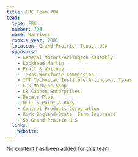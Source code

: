 ```yaml
---
title: FRC Team 704
team:
  type: FRC
  number: 704
  name: Warriors
  rookie_year: 2001
  location: Grand Prairie, Texas, USA
  sponsors:
    - General Motors-Arlington Assembly
    - Lockheed Martin
    - Pratt & Whitney
    - Texas Workforce Commission
    - ITT Technical Institute-Arlington, Texas
    - G-S Machine Shop
    - LR Cannon Enterprises
    - Decals Plus
    - Hill's Paint & Body
    - Control Products Corporation
    - Kirk England-State  Farm Insurance
    - So Grand Prairie H S
  links:
    Website: 
---
```

No content has been added for this team